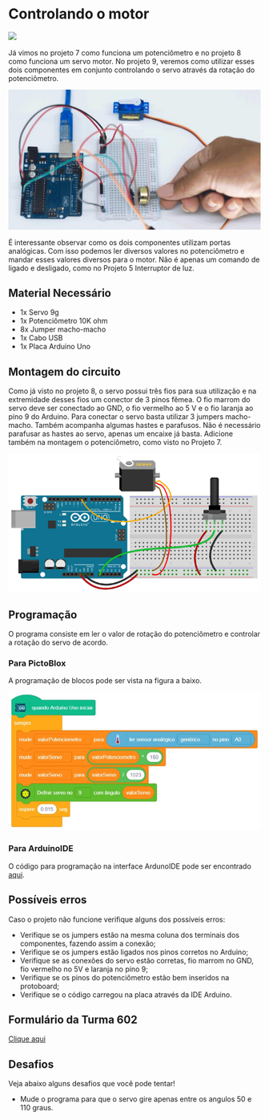 # Controlando o motor

<div style="display: inline_block">
  <img src="https://img.shields.io/badge/Arduino-Uno-blue">
</div>

Já vimos no projeto 7 como funciona um potenciômetro e no projeto 8 como funciona um servo motor. No projeto 9, veremos como utilizar esses dois componentes em conjunto controlando o servo através da rotação do potenciômetro.

![LEDblink](img/im1.png)

É interessante observar como os dois componentes utilizam portas analógicas. Com isso podemos ler diversos valores no potenciômetro e mandar esses valores diversos para o motor. Não é apenas um comando de ligado e desligado, como no Projeto 5 Interruptor de luz.

## Material Necessário

- 1x Servo 9g
- 1x Potenciômetro 10K ohm
- 8x Jumper macho-macho
- 1x Cabo USB
- 1x Placa Arduino Uno

## Montagem do circuito

Como já visto no projeto 8, o servo possui três fios para sua utilização e na extremidade desses fios um conector de 3 pinos fêmea. O fio marrom do servo deve ser conectado ao GND, o fio vermelho ao 5 V e o fio laranja ao pino 9 do Arduino. Para conectar o servo basta utilizar 3 jumpers macho-macho. Também acompanha algumas hastes e parafusos. Não é necessário parafusar as hastes ao servo, apenas um encaixe já basta.
Adicione também na montagem o potenciômetro, como visto no Projeto 7.

![montageExample](img/im2.png)

## Programação

O programa consiste em ler o valor de rotação do potenciômetro e controlar a rotação do servo de acordo.

### Para PictoBlox

A programação de blocos pode ser vista na figura a baixo.

![main](PictoBlox/main.png)

### Para ArduinoIDE

O código para programação na interface ArdunoIDE pode ser encontrado [aqui](ArduinoIDE/ArduinoIDE.cpp).

## Possíveis erros

Caso o projeto não funcione verifique alguns dos possíveis erros:

- Verifique se os jumpers estão na mesma coluna dos terminais dos componentes, fazendo assim a conexão;
- Verifique se os jumpers estão ligados nos pinos corretos no Arduino;
- Verifique se as conexões do servo estão corretas, fio marrom no GND, fio vermelho no 5V e laranja no pino 9;
- Verifique se os pinos do potenciômetro estão bem inseridos na protoboard;
- Verifique se o código carregou na placa através da IDE Arduino.

## Formulário da Turma 602

[Clique aqui](https://forms.gle/4mMvR9zjSB166SXn7)

## Desafios

Veja abaixo alguns desafios que você pode tentar!

- Mude o programa para que o servo gire apenas entre os angulos 50 e 110 graus.
